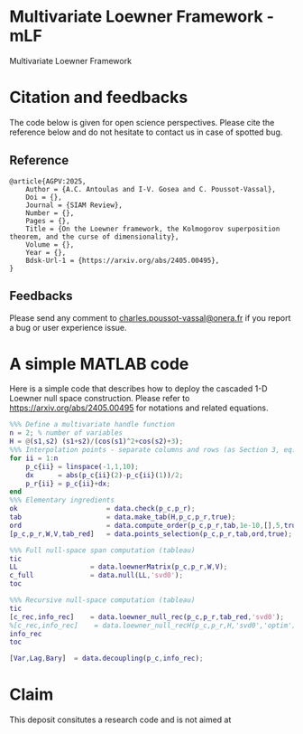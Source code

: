 # Multivariate Loewner Framework - mLF 
Multivariate Loewner Framework 


# Citation and feedbacks

The code below is given for open science perspectives. Please cite the reference below and do not hesitate to contact us in case of spotted bug.

## Reference

```
@article{AGPV:2025,
	Author = {A.C. Antoulas and I-V. Gosea and C. Poussot-Vassal},
	Doi = {},
	Journal = {SIAM Review},
	Number = {},
	Pages = {},
	Title = {On the Loewner framework, the Kolmogorov superposition theorem, and the curse of dimensionality},
	Volume = {},
	Year = {},
	Bdsk-Url-1 = {https://arxiv.org/abs/2405.00495},
}
```

## Feedbacks

Please send any comment to charles.poussot-vassal@onera.fr if you report a bug or user experience issue.


# A simple MATLAB code

Here is a simple code that describes how to deploy the cascaded 1-D Loewner null space construction.
Please refer to https://arxiv.org/abs/2405.00495  for notations and related equations.

```Matlab
%%% Define a multivariate handle function 
n = 2; % number of variables
H = @(s1,s2) (s1+s2)/(cos(s1)^2+cos(s2)+3);
%%% Interpolation points - separate columns and rows (as Section 3, eq. 13-15)
for ii = 1:n
    p_c{ii} = linspace(-1,1,10);
    dx      = abs(p_c{ii}(2)-p_c{ii}(1))/2;
    p_r{ii} = p_c{ii}+dx;
end
%%% Elementary ingredients
ok                      = data.check(p_c,p_r);
tab                     = data.make_tab(H,p_c,p_r,true);
ord                     = data.compute_order(p_c,p_r,tab,1e-10,[],5,true);
[p_c,p_r,W,V,tab_red]   = data.points_selection(p_c,p_r,tab,ord,true);

%%% Full null-space span computation (tableau)
tic
LL                  = data.loewnerMatrix(p_c,p_r,W,V);
c_full              = data.null(LL,'svd0');
toc 

%%% Recursive null-space computation (tableau)
tic
[c_rec,info_rec]    = data.loewner_null_rec(p_c,p_r,tab_red,'svd0');
%[c_rec,info_rec]    = data.loewner_null_recH(p_c,p_r,H,'svd0','optim');
info_rec
toc

[Var,Lag,Bary]  = data.decoupling(p_c,info_rec);

```

# Claim

This deposit consitutes a research code and is not aimed at 


